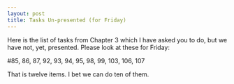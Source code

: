 ```yaml
---
layout: post
title: Tasks Un-presented (for Friday)
---
```


Here is the list of tasks from Chapter 3 which I have asked you to do, but we have
not, yet, presented. Please look at these for Friday:

\#85, 86, 87, 92, 93, 94, 95, 98, 99, 103, 106, 107

That is twelve items. I bet we can do ten of them.
